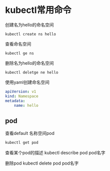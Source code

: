 # kubectl常用命令


创建名为hello的命名空间
```
kubectl create ns hello
```

查看命名空间
```
kubectl ge ns
```

删除名为hello的命名空间
```
kubectl deletge ne hello
```

使用yaml创建命名空间
```yaml
apiVersion: v1
kind: Namespace
metadata:
    name: hello
```


## pod

查看default 名称空间pod
```Bash
kubectl get pod
```

查看某个pod的描述
kubectl describe pod pod名字

删除pod
kubectl delete pod pod名字